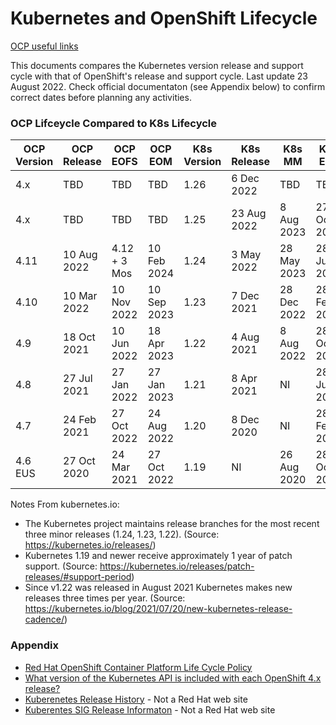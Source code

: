 # Kubernetes and OpenShift Lifecycle

[OCP useful links](https://github.com/pslucas0212/OCP-Useful-Links)  

This documents compares the Kubernetes version release and support cycle with that of OpenShift's release and support cycle.  Last update 23 August 2022.  Check official documentaton (see Appendix below) to confirm correct dates before planning any activities.

### OCP Lifceycle Compared to K8s Lifecycle


OCP Version | OCP Release | OCP EOFS | OCP EOM | K8s Version | K8s Release | K8s MM | K8s EOL
------------|-------------|----------|---------|-------------|-------------|--------|--------
4.x | TBD | TBD | TBD |  1.26 | 6 Dec 2022 | TBD | TBD
4.x | TBD | TBD | TBD |  1.25 | 23 Aug 2022 | 8 Aug 2023 | 27 Oct 2023
4.11 | 10 Aug 2022 | 4.12 + 3 Mos |10 Feb 2024 | 1.24 | 3 May 2022 | 28 May 2023 | 28 Jul 2023
4.10 |10 Mar 2022| 10 Nov 2022 | 10 Sep 2023 | 1.23 | 7 Dec 2021 | 28 Dec 2022 | 28 Feb 2023
4.9 | 18 Oct 2021 | 10 Jun 2022 |18 Apr 2023| 1.22 | 4 Aug 2021 | 8 Aug 2022 | 28 Oct 2022
4.8 | 27 Jul 2021 | 27 Jan 2022 | 27 Jan 2023 | 1.21 | 8 Apr 2021 | NI | 28 Jun 2022
4.7 | 24 Feb 2021| 27 Oct 2022 | 24 Aug 2022 | 1.20 | 8 Dec 2020 | NI |28 Feb 2022
4.6 EUS | 27 Oct 2020 | 24 Mar 2021 | 27 Oct 2022 | 1.19 | NI |26 Aug 2020 | 28 Oct 2021

Notes From kubernetes.io:
- The Kubernetes project maintains release branches for the most recent three minor releases (1.24, 1.23, 1.22). (Source: https://kubernetes.io/releases/)
- Kubernetes 1.19 and newer receive approximately 1 year of patch support. (Source: https://kubernetes.io/releases/patch-releases/#support-period)
- Since v1.22 was released in August 2021 Kubernetes makes new releases three times per year. (Source: https://kubernetes.io/blog/2021/07/20/new-kubernetes-release-cadence/)

### Appendix
- [Red Hat OpenShift Container Platform Life Cycle Policy](https://access.redhat.com/support/policy/updates/openshift)
- [What version of the Kubernetes API is included with each OpenShift 4.x release?](https://access.redhat.com/solutions/4870701)
- [Kuberenetes Release History](https://kubernetes.io/releases/#release-history) - Not a Red Hat web site
- [Kuberentes SIG Release Informaton](https://github.com/kubernetes/sig-release/tree/master/releases) - Not a Red Hat web site

